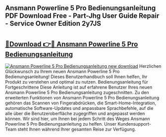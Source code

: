 ## Ansmann Powerline 5 Pro Bedienungsanleitung PDF Download Free - Part-Jhg User Guide Repair - Service Owner Edition 2y7JS

# <h2><a href="http://df1k4xt.blite.top/?on=Ansmann+Powerline+5+Pro+Bedienungsanleitung">🔗Download 👉🔴 Ansmann Powerline 5 Pro Bedienungsanleitung</a></h2>

[![Ansmann Powerline 5 Pro Bedienungsanleitung new download](https://i.imgur.com/lujVjoI.png)](http://df1k4xt.blite.top/?on=Ansmann+Powerline+5+Pro+Bedienungsanleitung)
Herzlichen Glückwunsch zu Ihrem neuen Ansmann Powerline 5 Pro Bedienungsanleitung! Dieses Benutzerhandbuch soll Ihnen helfen, Ihr Produkt zu verstehen und optimal zu nutzen. Bedienungsanleitung für Fortgeschrittene Diese Anleitung ist auf erfahrene Benutzer Ihres neuen Ansmann Powerline 5 Pro Bedienungsanleitung zugeschnitten. Zu den erweiterten Funktionen von Ansmann Powerline 5 Pro Bedienungsanleitung gehören das Scannen von Fingerabdrücken, die Smart-Home-Integration, automatische Software-Updates und anpassbare Sprachbefehle, auf die alle über die Benutzeroberfläche zugegriffen und angepasst werden können. Wir sind hier, um Ihnen bei jedem Schritt des Weges Ansmann Powerline 5 Pro Bedienungsanleitung zu helfen. Unser Kundensupport-Team steht Ihnen während Ihrer gesamten Reise zur Verfügung.
